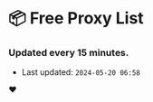 # :package: Free Proxy List
### Updated every 15 minutes.

- Last updated: `2024-05-20 06:58`

:heart:
